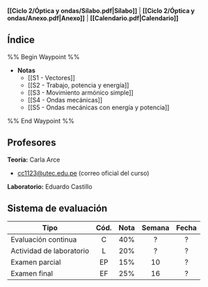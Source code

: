 **[[Ciclo 2/Óptica y ondas/Sílabo.pdf|Sílabo]]** | **[[Ciclo 2/Óptica y ondas/Anexo.pdf|Anexo]]** | **[[Calendario.pdf|Calendario]]**

## Índice

%% Begin Waypoint %%
- **Notas**
	- [[S1 - Vectores]]
	- [[S2 - Trabajo, potencia y energía]]
	- [[S3 - Movimiento armónico simple]]
	- [[S4 - Ondas mecánicas]]
	- [[S5 - Ondas mecánicas con energía y potencia]]

%% End Waypoint %%

## Profesores

**Teoría:** Carla Arce
- cc1123@utec.edu.pe (correo oficial del curso)

**Laboratorio:** Eduardo Castillo

## Sistema de evaluación

| Tipo                     | Cód. | Nota | Semana | Fecha |
| ------------------------ | :--: | :--: | :----: | :---: |
| Evaluación continua      |  C   | 40%  |   ?    |   ?   |
| Actividad de laboratorio |  L   | 20%  |   ?    |   ?   |
| Examen parcial           |  EP  | 15%  |   10   |   ?   |
| Examen final             |  EF  | 25%  |   16   |   ?   |
